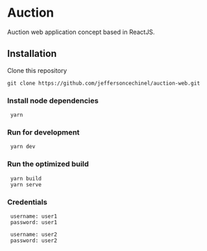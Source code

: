 # Auction
Auction web application concept based in ReactJS.

## Installation

Clone this repository
 ```
 git clone https://github.com/jeffersoncechinel/auction-web.git
 ```
### Install node dependencies
```
 yarn
 ```

### Run for development
```
 yarn dev
 ```

### Run the optimized build
```
 yarn build
 yarn serve
 ```

### Credentials
```
 username: user1
 password: user1

 username: user2
 password: user2
 ```
